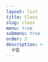 ```yaml
---
layout: list
title: Class
slug: class
menu: true
submenu: true
order: 2
description: >
  수업  
---
```

